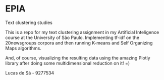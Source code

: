 # EPIA
Text clustering studies

This is a repo for my text clustering assignment in my Artificial Inteligence course at the University of São Paulo.
Implementing tf-idf on the 20newsgroups corpora and then running K-means and Self Organizing Maps algorithms. 

And, of course, visualizing the resulting data using the amazing Plotly library after doing some multidimensional reduction on it! =)

Lucas de Sá - 9277534
